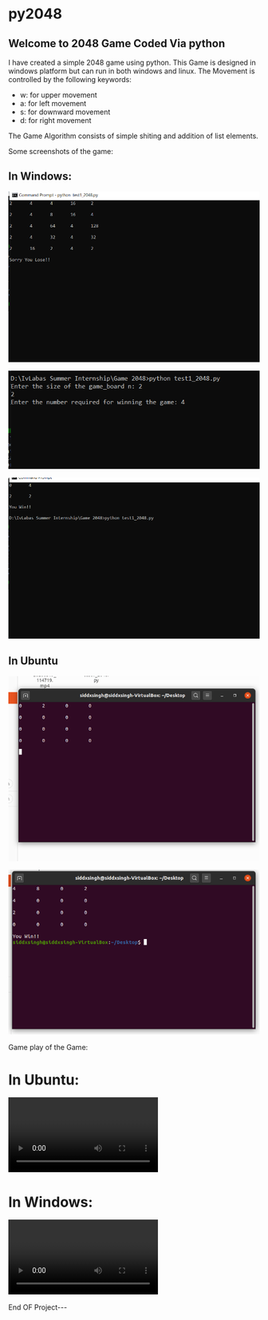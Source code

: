 # py2048
## Welcome to 2048 Game Coded Via python


I have created a simple 2048 game using python.
This Game is designed in windows platform but can run in both windows and linux.
The Movement is controlled by the following keywords:
  * w: for upper movement
  * a: for left movement
  * s: for downward movement
  * d: for right movement
 
The Game Algorithm consists of simple shiting and addition of list elements.

Some screenshots of the game:
## In Windows:

![alt text](https://github.com/SIDDXSingh/py2048/blob/master/Snippets/Capture3.PNG)


![alt text](https://github.com/SIDDXSingh/py2048/blob/master/Snippets/Capture4.PNG)


![alt text](https://github.com/SIDDXSingh/py2048/blob/master/Snippets/Capture5.PNG)

## In Ubuntu


![alt text](https://github.com/SIDDXSingh/py2048/blob/master/Snippets/Capture1.PNG)


![alt text](https://github.com/SIDDXSingh/py2048/blob/master/Snippets/Capture2.PNG)


Game play of the Game:

# In Ubuntu:

![Kindly Open This Link To Downlod](https://github.com/SIDDXSingh/py2048/blob/master/Videos/2048%20Ubuntu.mp4)

# In Windows:

![Kindly Open This Link To Downlod](https://github.com/SIDDXSingh/py2048/blob/master/Videos/2048%20Windows.mp4)

End OF Project---









